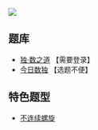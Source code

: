 ![](https://cn.sudoku.today/pic/noconsecutive/12996_443545.png)

## 题库
- [独·数之道](http://www.sudokufans.org.cn/lx/game.index.php?type=nc) 【需要登录】
- [今日数独](https://cn.sudoku.today/g-non-consecutive-sudoku/) 【选题不便】

## 特色题型
- [不连续螺旋](不连续螺旋.md)